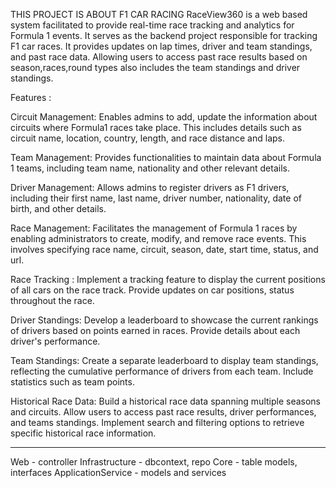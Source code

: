THIS PROJECT IS ABOUT F1 CAR RACING
RaceView360 is a web based system facilitated to provide real-time race tracking and analytics for Formula 1 events. It serves as the backend project responsible for tracking F1 car races.  It provides updates on lap times, driver and team standings, and past race data. Allowing users to access past race results based on season,races,round types also includes the team standings and driver standings.

Features : 

Circuit Management: 
Enables admins to add, update the information about circuits where Formula1 races take place. 
This includes details such as circuit name, location, country, length, and race distance and laps. 


Team Management: 
Provides functionalities to maintain data about Formula 1 teams, including team name, nationality and other relevant details.


Driver Management: 
Allows admins to register drivers as F1 drivers, including their first name, last name, driver number, nationality, date of birth, and other details.


Race Management: 
Facilitates the management of Formula 1 races by enabling administrators to create, modify, and remove race events. This involves specifying race name, circuit, season, date, start time, status, and url.


Race Tracking :
Implement a tracking feature to display the current positions of all cars on the race track.
Provide updates on car positions, status throughout the race.


Driver Standings:
Develop a leaderboard to showcase the current rankings of drivers based on points earned in races.
Provide details about each driver's performance.


Team Standings:
Create a separate leaderboard to display team standings, reflecting the cumulative performance of drivers from each team.
Include statistics such as team points.


Historical Race Data:
Build a  historical race data spanning multiple seasons and circuits.
Allow users to access past race results, driver performances, and teams standings.
Implement search and filtering options to retrieve specific historical race information.

-------------------------------------------------------------------------------------------------
Web - controller
Infrastructure - dbcontext, repo
Core - table models, interfaces
ApplicationService - models and services


